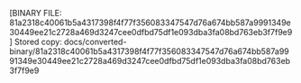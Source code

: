 [BINARY FILE: 81a2318c40061b5a4317398f4f77f356083347547d76a674bb587a9991349e30449ee21c2728a469d3247cee0dfbd75df1e093dba3fa08bd763eb3f7f9e9]
Stored copy: docs/converted-binary/81a2318c40061b5a4317398f4f77f356083347547d76a674bb587a9991349e30449ee21c2728a469d3247cee0dfbd75df1e093dba3fa08bd763eb3f7f9e9
